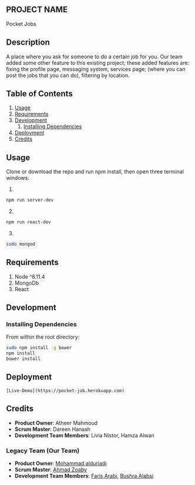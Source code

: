 
## PROJECT NAME
 Pocket Jobs

## Description
 A place where you ask for someone to do a certain job for you. Our team added some other feature to this existing project; these added features are:  fixing the profile page, messaging system, services page; (where you can post the jobs that you can do), filtering by location.
  
## Table of Contents

1. [Usage](#Usage)
1. [Requirements](#requirements)
1. [Development](#development)
    1. [Installing Dependencies](#installing-dependencies)
1. [Deployment](#deployment)
1. [Credits](#credits)

## Usage
  Clone or download the repo and run npm install, then open three terminal windows:

1. 
```sh
npm run server-dev
```

2. 
```sh
npm run react-dev
```

3. 
```sh
sudo mongod
```

## Requirements

1. Node ^6.11.4
2. MongoDb
3. React

## Development

### Installing Dependencies

From within the root directory:

```sh
sudo npm install -g bower
npm install
bower install
```


## Deployment
	[Live-Demo](https://pocket-job.herokuapp.com)


## Credits
	
  - __Product Owner__: Atheer Mahmoud 
  - __Scrum Master__: Dareen Hanash 
  - __Development Team Members__: Livia Nistor, Hamza Alwan

### Legacy Team (Our Team)

  - __Product Owner__: [Mohammad alduriadi](https://github.com/Mohammedalduraidi)
  - __Scrum Master__: [Ahmad Zoaby](https://github.com/zoaby)
  - __Development Team Members__: [Faris Arabi](https://github.com/FarisArabi), [Bushra Alabsi](https://github.com/BushraAlabsi)

